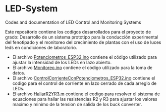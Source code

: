 # LED-System
Codes and documentation of LED Control and Monitoring Systems

Este repositorio contiene los codigos desarrollados para el proyecto de grado: Desarrollo de un sistema prototipo para la conducción experimental del fenotipado y el monitoreo del crecimiento de plantas con el uso de luces leds en condiciones de laboratorio.

- El archivo [Potenciometros_ESP32.ino](https://github.com/SamuelDAngulo/LED-System/blob/main/Potenciometros_ESP32.ino) contiene el código utilizado para ajustar la intensidad de los LEDs en lazo abierto.
- El archivo [Monitoreo.ino](https://github.com/SamuelDAngulo/LED-System/blob/main/Monitoreo.ino) contiene el código utilizado para la toma de datos.
- El archivo [ControlCorrienteConPotenciometros_ESP32.ino](https://github.com/SamuelDAngulo/LED-System/blob/main/ControlCorrienteConPotenciometros_ESP32.ino) contiene el codigo para el control de corriente en lazo cerrado de cada arreglo de LEDs.
- El archivo [HallarR2YR3.m](https://github.com/SamuelDAngulo/LED-System/blob/main/HallarR2YR3.m) contiene el codigo para resolver el sistema de ecuaciones para hallar las resistencias R2 y R3 para ajustar los valores maximo y minimo de la tension de salida de los buck converter.
